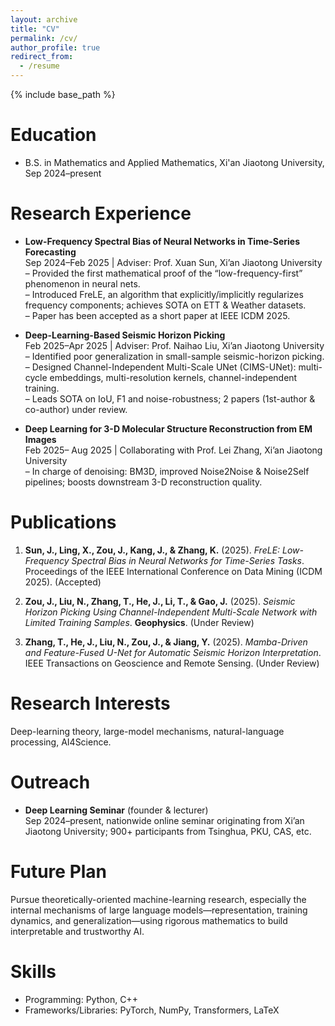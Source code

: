 ```yaml
---
layout: archive
title: "CV"
permalink: /cv/
author_profile: true
redirect_from:
  - /resume
---
```


{% include base_path %}

Education
======
* B.S. in Mathematics and Applied Mathematics, Xi'an Jiaotong University, Sep 2024–present  

Research Experience
======
* **Low-Frequency Spectral Bias of Neural Networks in Time-Series Forecasting**  
  Sep 2024–Feb 2025 | Adviser: Prof. Xuan Sun, Xi’an Jiaotong University  
  – Provided the first mathematical proof of the “low-frequency-first” phenomenon in neural nets.  
  – Introduced FreLE, an algorithm that explicitly/implicitly regularizes frequency components; achieves SOTA on ETT & Weather datasets.  
  – Paper has been accepted as a short paper at IEEE ICDM 2025.

* **Deep-Learning-Based Seismic Horizon Picking**  
  Feb 2025–Apr 2025 | Adviser: Prof. Naihao Liu, Xi’an Jiaotong University  
  – Identified poor generalization in small-sample seismic-horizon picking.  
  – Designed Channel-Independent Multi-Scale UNet (CIMS-UNet): multi-cycle embeddings, multi-resolution kernels, channel-independent training.  
  – Leads SOTA on IoU, F1 and noise-robustness; 2 papers (1st-author & co-author) under review.

* **Deep Learning for 3-D Molecular Structure Reconstruction from EM Images**  
  Feb 2025– Aug 2025 | Collaborating with Prof. Lei Zhang, Xi’an Jiaotong University  
  – In charge of denoising: BM3D, improved Noise2Noise & Noise2Self pipelines; boosts downstream 3-D reconstruction quality.  

Publications
======
1. **Sun, J., Ling, X., Zou, J., Kang, J., & Zhang, K.** (2025). *FreLE: Low-Frequency Spectral Bias in Neural Networks for Time-Series Tasks*. Proceedings of the IEEE International Conference on Data Mining (ICDM 2025). (Accepted)

2. **Zou, J., Liu, N., Zhang, T., He, J., Li, T., & Gao, J.** (2025). *Seismic Horizon Picking Using Channel-Independent Multi-Scale Network with Limited Training Samples*. **Geophysics**. (Under Review)

3. **Zhang, T., He, J., Liu, N., Zou, J., & Jiang, Y.** (2025). *Mamba-Driven and Feature-Fused U-Net for Automatic Seismic Horizon Interpretation*. IEEE Transactions on Geoscience and Remote Sensing. (Under Review)


Research Interests
======
Deep-learning theory, large-model mechanisms, natural-language processing, AI4Science.

Outreach
======
* **Deep Learning Seminar** (founder & lecturer)  
  Sep 2024–present, nationwide online seminar originating from Xi’an Jiaotong University; 900+ participants from Tsinghua, PKU, CAS, etc.  

Future Plan
======
Pursue theoretically-oriented machine-learning research, especially the internal mechanisms of large language models—representation, training dynamics, and generalization—using rigorous mathematics to build interpretable and trustworthy AI.

Skills
======
* Programming: Python, C++  
* Frameworks/Libraries: PyTorch, NumPy, Transformers, LaTeX
